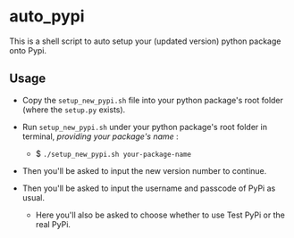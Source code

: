 # auto_pypi

This is a shell script to auto setup your (updated version) python package onto Pypi. 


## Usage

- Copy the `setup_new_pypi.sh` file into your python package's root folder (where the `setup.py` exists). 

- Run `setup_new_pypi.sh` under your python package's root folder in terminal, *providing your package's name* : 
  - $ `./setup_new_pypi.sh your-package-name`

- Then you'll be asked to input the new version number to continue. 

- Then you'll be asked to input the username and passcode of PyPi as usual. 
  - Here you'll also be asked to choose whether to use Test PyPi or the real PyPi.
